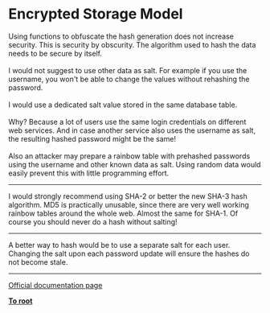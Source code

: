 # Encrypted Storage Model



Using functions to obfuscate the hash generation does not increase security. This is security by obscurity. The algorithm used to hash the data needs to be secure by itself.<br><br>I would not suggest to use other data as salt. For example if you use the username, you won&apos;t be able to change the values without rehashing the password.<br><br>I would use a dedicated salt value stored in the same database table.<br><br>Why? Because a lot of users use the same login credentials on different web services. And in case another service also uses the username as salt, the resulting hashed password might be the same!<br><br>Also an attacker may prepare a rainbow table with prehashed passwords using the username and other known data as salt. Using random data would easily prevent this with little programming effort.  

---

I would strongly recommend using SHA-2 or better the new SHA-3 hash algorithm. MD5 is practically unusable, since there are very well working rainbow tables around the whole web. Almost the same for SHA-1. Of course you should never do a hash without salting!  

---

A better way to hash would be to use a separate salt for each user. Changing the salt upon each password update will ensure the hashes do not become stale.  

---

[Official documentation page](https://www.php.net/manual/en/security.database.storage.php)

**[To root](/README.md)**